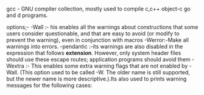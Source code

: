 gcc - GNU compiler collection, mostly used to compile c,c++ object-c go and d programs.

options;-
-Wall :- his enables all the warnings about constructions that some users consider questionable, and that are easy to avoid (or modify to prevent the warning), even in conjunction with macros
-Werror:-Make all warnings into errors.
-pendantic :-its warnings are also disabled in the expression that follows __extension__. However, only system header files should use these escape routes; application programs should avoid them
-Wextra :- This enables some extra warning flags that are not enabled by -Wall. (This option used to be called -W. The older name is still supported, but the newer name is more descriptive.).Its also used to prints warning messages for the following cases:
